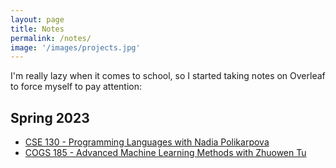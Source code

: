 ```yaml
---
layout: page
title: Notes
permalink: /notes/
image: '/images/projects.jpg'
---
```


<p>I'm really lazy when it comes to school, so I started taking notes on Overleaf to force myself to pay attention:</p>
<h2>Spring 2023</h2>
<ul>
  <li><a href="{{site.baseurl}}/notes/CSE_130.pdf">CSE 130 - Programming Languages with Nadia Polikarpova</a></li>
  <li><a href="{{site.baseurl}}/notes/COGS_185.pdf">COGS 185 - Advanced Machine Learning Methods with Zhuowen Tu</a></li>
</ul>